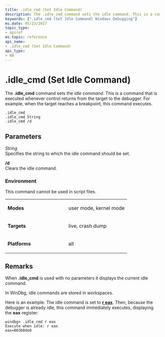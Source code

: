 ```yaml
---
title: .idle_cmd (Set Idle Command)
description: The .idle_cmd command sets the idle command. This is a command that is executed whenever control returns from the target to the debugger. 
keywords: [".idle_cmd (Set Idle Command) Windows Debugging"]
ms.date: 05/23/2017
topic_type:
- apiref
ms.topic: reference
api_name:
- .idle_cmd (Set Idle Command)
api_type:
- NA
---
```


# .idle\_cmd (Set Idle Command)


The **.idle\_cmd** command sets the *idle command*. This is a command that is executed whenever control returns from the target to the debugger. For example, when the target reaches a breakpoint, this command executes.

```dbgcmd
.idle_cmd
.idle_cmd String 
.idle_cmd /d
```

## <span id="Parameters"></span><span id="parameters"></span><span id="PARAMETERS"></span>Parameters


<span id="_______String______"></span><span id="_______string______"></span><span id="_______STRING______"></span> *String*   
Specifies the string to which the idle command should be set.

<span id="________d______"></span><span id="________D______"></span> **/d**   
Clears the idle command.

### <span id="Environment"></span><span id="environment"></span><span id="ENVIRONMENT"></span>Environment

This command cannot be used in script files.

<table>
<colgroup>
<col width="50%" />
<col width="50%" />
</colgroup>
<tbody>
<tr class="odd">
<td align="left"><p><strong>Modes</strong></p></td>
<td align="left"><p>user mode, kernel mode</p></td>
</tr>
<tr class="even">
<td align="left"><p><strong>Targets</strong></p></td>
<td align="left"><p>live, crash dump</p></td>
</tr>
<tr class="odd">
<td align="left"><p><strong>Platforms</strong></p></td>
<td align="left"><p>all</p></td>
</tr>
</tbody>
</table>

 

## Remarks

When **.idle\_cmd** is used with no parameters it displays the current idle command.

In WinDbg, idle commands are stored in workspaces.

Here is an example. The idle command is set to [**r eax**](r--registers-.md). Then, because the debugger is already idle, this command immediately executes, displaying the **eax** register:

```dbgcmd
windbg> .idle_cmd r eax 
Execute when idle: r eax
eax=003b0de8
```

 

 






